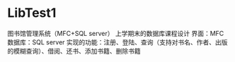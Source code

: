 # LibTest1
图书馆管理系统（MFC+SQL server）
上学期末的数据库课程设计
界面：MFC
数据库：SQL server
实现的功能：注册、登陆、查询（支持对书名、作者、出版的模糊查询）、借阅、还书、添加书籍、删除书籍
